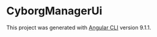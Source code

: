 # CyborgManagerUi

This project was generated with [Angular CLI](https://github.com/angular/angular-cli) version 9.1.1.

